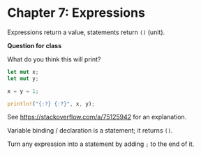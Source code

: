 # Chapter 7: Expressions

Expressions return a value, statements return `()` (unit).

**Question for class**

What do you think this will print?

```rs
let mut x;
let mut y;

x = y = 1;

println!("{:?} {:?}", x, y);
```

See https://stackoverflow.com/a/75125942 for an explanation.

Variable binding / declaration is a statement; it returns `()`.

Turn any expression into a statement by adding `;` to the end of it.